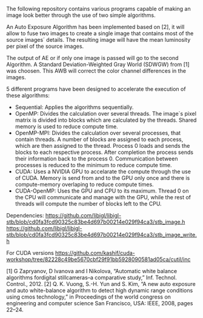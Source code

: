 The following repository contains various programs capable of making an image look better through the use of two simple algorithms.

An Auto Exposure Algorithm has been implemented based on [2], it will allow to fuse two images to create a single image that contains most of the source images´ details. The resulting image will have the mean luminosity per pixel of the source images.

The output of AE or if only one image is passed will go to the second Algorithm. A Standard Deviation-Weighted Gray World (SDWGW) from [1] was choosen. This AWB will correct the color channel differences in the images. 

5 different programs have been designed to accelerate the execution of these algorithms:

- Sequential: Applies the algorithms sequentially.
- OpenMP: Divides the calculation over several threads. The image´s pixel matrix is divided into blocks which are calculated by the threads. Shared memory is used to reduce compute time.
- OpenMP-MPI: Divides the calculation over several processes, that contain threads. A number of blocks are assigned to each process, which are then assigned to the thread. Process 0 loads and sends the blocks to each respective process. After completion the process sends their information back to the process 0. Communication between processes is reduced to the minimum to reduce compute time.
- CUDA: Uses a NVIDIA GPU to accelarate the compute through the use of CUDA. Memory is send from and to the GPU only once and there is compute-memory overlaping to reduce compute times.
- CUDA-OpenMP: Uses the GPU and CPU to its maximum. Thread 0 on the CPU will communicate and manage with the GPU, while the rest of threads will compute the number of blocks left to the CPU.

Dependencies: 
	https://github.com/libigl/libigl-stb/blob/cd0fa3fcd90325c83be4d697b00214e029f94ca3/stb_image.h
	https://github.com/libigl/libigl-stb/blob/cd0fa3fcd90325c83be4d697b00214e029f94ca3/stb_image_write.h

  For CUDA versions
	  https://github.com/kashif/cuda-workshop/tree/82228c49be5670cbf29f91bb5928090581ad05ca/cutil/inc


[1] G Zapryanov, D Ivanova and I Nikolova, “Automatic white balance algorithms fordigital stillcameras–a comparative study,” Inf. Technol. Control., 2012. 
[2] Q. K. Vuong, S.-H. Yun and S. Kim, “A new auto exposure and auto white-balance algorithm to detect high dynamic range conditions using cmos technology,” in Proceedings of the world congress on engineering and computer science San Francisco, USA: IEEE, 2008, pages 22–24. 


